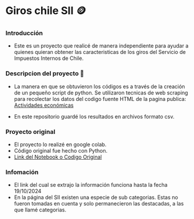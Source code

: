# Giros chile SII 🪙

### Introducción
- Este es un proyecto que realicé de manera independiente para ayudar a quienes quieran obtener las caracteristicas de los giros del Servicio de Impuestos Internos de Chile.

### Descripcion del proyecto 🔎
- La manera en que se obtuvieron los códigos es a través de la creación de un pequeño script de python. Se utilizaron tecnicas de web scraping para recolectar los datos del codigo fuente HTML de la pagina publica: [Actividades económicas](https://www.sii.cl/ayudas/ayudas_por_servicios/1956-codigos-1959.html)

- En este repositorio guardé los resultados en archivos formato csv.

### Proyecto original
- El proyecto lo realizé en google colab.
- Código original fue hecho con Python.
- [Link del Notebook o Codigo Original](https://colab.research.google.com/drive/1dvn-H7161jAzAvYRmPxylInLy-_TEDAo?usp=sharing)

### Infomación
- El link del cual se extrajo la información funciona hasta la fecha 19/10/2024
- En la página del SII existen una especie de sub categorias. Estas no fueron tomadas en cuenta y solo permanecieron las destacadas, a las que llamé categorias.


